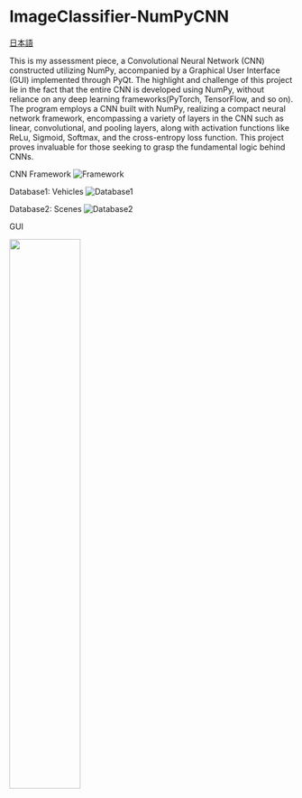 # ImageClassifier-NumPyCNN

[日本語](https://github.com/KanaMeisa/ImageClassifier-CNN/blob/master/READMEJP.md)

This is my assessment piece, a Convolutional Neural Network (CNN) constructed utilizing NumPy, accompanied by a Graphical User Interface (GUI) implemented through PyQt. The highlight and challenge of this project lie in the fact that the entire CNN is developed using NumPy, without reliance on any deep learning frameworks(PyTorch, TensorFlow, and so on). The program employs a CNN built with NumPy, realizing a compact neural network framework, encompassing a variety of layers in the CNN such as linear, convolutional, and pooling layers, along with activation functions like ReLu, Sigmoid, Softmax, and the cross-entropy loss function. This project proves invaluable for those seeking to grasp the fundamental logic behind CNNs.

CNN Framework
![Framework](https://github.com/KanaMeisa/ImageClassification-NumPyCNN/blob/master/.idea/framework.jpg)


Database1: Vehicles
![Database1](https://github.com/KanaMeisa/ImageClassification-NumPyCNN/blob/master/.idea/training_history1.png)

Database2: Scenes
![Database2](https://github.com/KanaMeisa/ImageClassification-NumPyCNN/blob/master/.idea/training_history2.png)


GUI

<img src="https://github.com/KanaMeisa/ImageClassification-NumPyCNN/blob/master/.idea/GUI.jpg" style="width:50%;height:50%;" />

